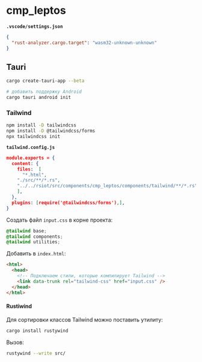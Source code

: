 # cmp_leptos

**`.vscode/settings.json`**

```json
{
  "rust-analyzer.cargo.target": "wasm32-unknown-unknown"
}
```

## Tauri

```bash
cargo create-tauri-app --beta

# добавить поддержку Android
cargo tauri android init
```

### Tailwind

```bash
npm install -D tailwindcss
npm install -D @tailwindcss/forms
npx tailwindcss init
```

**`tailwind.config.js`**

```json
module.exports = {
  content: {
    files:  [
      "*.html",
    "./src/**/*.rs",
    "../../rsiot/src/components/cmp_leptos/components/tailwind/**/*.rs"
    ],
  },
  plugins: [require('@tailwindcss/forms'),],
}
```

Создать файл `input.css` в корне проекта:

```css
@tailwind base;
@tailwind components;
@tailwind utilities;
```

Добавить в `index.html`:

```html
<html>
  <head>
    <!-- Подключаем стили, которые компилирует Tailwind -->
    <link data-trunk rel="tailwind-css" href="input.css" />
  </head>
</html>
```

#### Rustiwind

Для сортировки классов Tailwind можно поставить утилиту:

```bash
cargo install rustywind
```

Вызов:

```bash
rustywind --write src/
```

